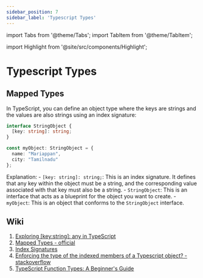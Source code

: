```yaml
---
sidebar_position: 7
sidebar_label: 'Typescript Types'
---
```


import Tabs from '@theme/Tabs';
import TabItem from '@theme/TabItem';

import Highlight from '@site/src/components/Highlight';

# Typescript Types

## Mapped Types

In TypeScript, you can define an object type where the keys are strings and the values are also strings using an index signature:

```ts
interface StringObject {
  [key: string]: string;
}

const myObject: StringObject = {
  name: "Mariappan",
  city: "Tamilnadu"
};
```
Explanation:
    - `[key: string]: string;`: This is an index signature. It defines that any key within the object must be a string, and the corresponding value associated with that key must also be a string.
    - `StringObject`: This is an interface that acts as a blueprint for the object you want to create.
    - `myObject`: This is an object that conforms to the `StringObject` interface.


## Wiki

1. [Exploring [key:string]: any in TypeScript](https://dev.to/tlylt/exploring-key-string-any-in-typescript-4ake)
2. [Mapped Types - official](https://www.typescriptlang.org/docs/handbook/2/mapped-types.html)
3. [Index Signatures](https://basarat.gitbook.io/typescript/type-system/index-signatures)
4. [Enforcing the type of the indexed members of a Typescript object? - stackoverflow](https://stackoverflow.com/questions/13315131/enforcing-the-type-of-the-indexed-members-of-a-typescript-object)
5. [TypeScript Function Types: A Beginner's Guide](https://dmitripavlutin.com/typescript-function-type/)
